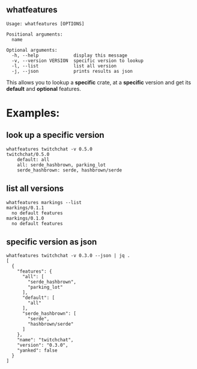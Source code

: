 ## whatfeatures
```
Usage: whatfeatures [OPTIONS]

Positional arguments:
  name

Optional arguments:
  -h, --help             display this message
  -v, --version VERSION  specific version to lookup
  -l, --list             list all version
  -j, --json             prints results as json
```

This allows you to lookup a **specific** crate, at a **specific** version and get its **default** and **optional** features.

# Examples:

## look up a specific version
```
whatfeatures twitchchat -v 0.5.0
twitchchat/0.5.0    
    default: all
    all: serde_hashbrown, parking_lot
    serde_hashbrown: serde, hashbrown/serde
```

## list all versions
```
whatfeatures markings --list
markings/0.1.1
  no default features
markings/0.1.0
  no default features
```

## specific version as json
```
whatfeatures twitchchat -v 0.3.0 --json | jq .    
[
  {
    "features": {
      "all": [
        "serde_hashbrown",
        "parking_lot"
      ],
      "default": [
        "all"
      ],
      "serde_hashbrown": [
        "serde",
        "hashbrown/serde"
      ]
    },
    "name": "twitchchat",
    "version": "0.3.0",
    "yanked": false
  }
]
```

